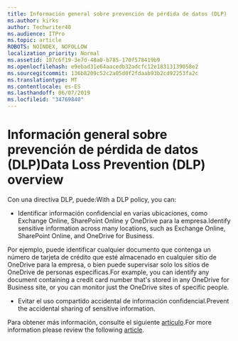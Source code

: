 ```yaml
---
title: Información general sobre prevención de pérdida de datos (DLP)
ms.author: kirks
author: Techwriter40
ms.audience: ITPro
ms.topic: article
ROBOTS: NOINDEX, NOFOLLOW
localization_priority: Normal
ms.assetid: 187c6f19-3e7d-48a0-b785-170f578419b9
ms.openlocfilehash: e9ebad31e64aacedb32adcfc12e18313139058e2
ms.sourcegitcommit: 136b8209c52c2a05d0f2fdaab93b2cd92253fa2c
ms.translationtype: MT
ms.contentlocale: es-ES
ms.lasthandoff: 06/07/2019
ms.locfileid: "34769840"
---
```

# <a name="data-loss-prevention-dlp-overview"></a><span data-ttu-id="a57a5-102">Información general sobre prevención de pérdida de datos (DLP)</span><span class="sxs-lookup"><span data-stu-id="a57a5-102">Data Loss Prevention (DLP) overview</span></span>

<span data-ttu-id="a57a5-103">Con una directiva DLP, puede:</span><span class="sxs-lookup"><span data-stu-id="a57a5-103">With a DLP policy, you can:</span></span>

- <span data-ttu-id="a57a5-104">Identificar información confidencial en varias ubicaciones, como Exchange Online, SharePoint Online y OneDrive para la empresa.</span><span class="sxs-lookup"><span data-stu-id="a57a5-104">Identify sensitive information across many locations, such as Exchange Online, SharePoint Online, and OneDrive for Business.</span></span>


<span data-ttu-id="a57a5-105">Por ejemplo, puede identificar cualquier documento que contenga un número de tarjeta de crédito que esté almacenado en cualquier sitio de OneDrive para la empresa, o bien puede supervisar solo los sitios de OneDrive de personas específicas.</span><span class="sxs-lookup"><span data-stu-id="a57a5-105">For example, you can identify any document containing a credit card number that's stored in any OneDrive for Business site, or you can monitor just the OneDrive sites of specific people.</span></span>

- <span data-ttu-id="a57a5-106">Evitar el uso compartido accidental de información confidencial.</span><span class="sxs-lookup"><span data-stu-id="a57a5-106">Prevent the accidental sharing of sensitive information.</span></span>


<span data-ttu-id="a57a5-107">Para obtener más información, consulte el siguiente [artículo](https://docs.microsoft.com/office365/securitycompliance/data-loss-prevention-policies).</span><span class="sxs-lookup"><span data-stu-id="a57a5-107">For more information please review the following [article](https://docs.microsoft.com/office365/securitycompliance/data-loss-prevention-policies).</span></span>

